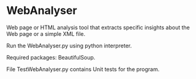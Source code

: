 # WebAnalyser
Web page or HTML analysis tool that extracts specific insights about the Web page or a simple XML file.

Run the WebAnalyser.py using python interpreter.

Required packages: BeautifulSoup.

File TestWebAnalyser.py contains Unit tests for the program.
